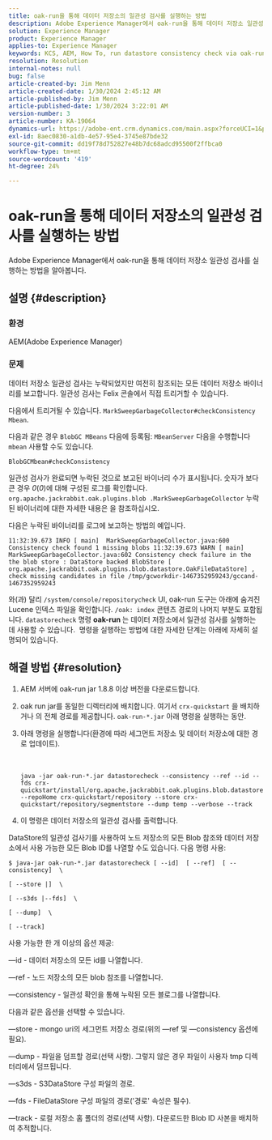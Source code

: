 ```yaml
---
title: oak-run을 통해 데이터 저장소의 일관성 검사를 실행하는 방법
description: Adobe Experience Manager에서 oak-run을 통해 데이터 저장소 일관성 검사를 실행하는 방법을 알아봅니다.
solution: Experience Manager
product: Experience Manager
applies-to: Experience Manager
keywords: KCS, AEM, How To, run datastore consistency check via oak-run, Adobe Experience Manager
resolution: Resolution
internal-notes: null
bug: false
article-created-by: Jim Menn
article-created-date: 1/30/2024 2:45:12 AM
article-published-by: Jim Menn
article-published-date: 1/30/2024 3:22:01 AM
version-number: 3
article-number: KA-19064
dynamics-url: https://adobe-ent.crm.dynamics.com/main.aspx?forceUCI=1&pagetype=entityrecord&etn=knowledgearticle&id=2c0b9c95-19bf-ee11-9079-6045bd006268
exl-id: 8aec0830-a1db-4e57-95e4-3745e87bde32
source-git-commit: dd19f78d752827e48b7dc68adcd95500f2ffbca0
workflow-type: tm+mt
source-wordcount: '419'
ht-degree: 24%

---
```


# oak-run을 통해 데이터 저장소의 일관성 검사를 실행하는 방법


Adobe Experience Manager에서 oak-run을 통해 데이터 저장소 일관성 검사를 실행하는 방법을 알아봅니다.

## 설명 {#description}


### 환경

AEM(Adobe Experience Manager)

### 문제

데이터 저장소 일관성 검사는 누락되었지만 여전히 참조되는 모든 데이터 저장소 바이너리를 보고합니다. 일관성 검사는 Felix 콘솔에서 직접 트리거할 수 있습니다.

다음에서 트리거될 수 있습니다. `MarkSweepGarbageCollector#checkConsistency Mbean`.

다음과 같은 경우 `BlobGC MBeans` 다음에 등록됨: `MBeanServer` 다음을 수행합니다 `mbean` 사용할 수도 있습니다.

`BlobGCMbean#checkConsistency`

일관성 검사가 완료되면 누락된 것으로 보고된 바이너리 수가 표시됩니다. 숫자가 보다 큰 경우 *0*(*0*)에 대해 구성된 로그를 확인합니다. `org.apache.jackrabbit.oak.plugins.blob .MarkSweepGarbageCollector` 누락된 바이너리에 대한 자세한 내용은 을 참조하십시오.

다음은 누락된 바이너리를 로그에 보고하는 방법의 예입니다.




```
11:32:39.673 INFO [ main]  MarkSweepGarbageCollector.java:600 Consistency check found 1 missing blobs 11:32:39.673 WARN [ main]  MarkSweepGarbageCollector.java:602 Consistency check failure in the the blob store : DataStore backed BlobStore [ org.apache.jackrabbit.oak.plugins.blob.datastore.OakFileDataStore] , check missing candidates in file /tmp/gcworkdir-1467352959243/gccand-1467352959243
```




와(과) 달리 `/system/console/repositorycheck` UI, oak-run 도구는 아래에 숨겨진 Lucene 인덱스 파일을 확인합니다. `/oak: index` 콘텐츠 경로의 나머지 부분도 포함됩니다. `datastorecheck` 명령 <b>oak-run </b>는 데이터 저장소에서 일관성 검사를 실행하는 데 사용할 수 있습니다.  명령을 실행하는 방법에 대한 자세한 단계는 아래에 자세히 설명되어 있습니다.


## 해결 방법 {#resolution}


1. AEM 서버에 oak-run jar 1.8.8 이상 버전을 다운로드합니다.
2. oak run jar를 동일한 디렉터리에 배치합니다. 여기서 `crx-quickstart` 을 배치하거나 의 전체 경로를 제공합니다. `oak-run-*.jar` 아래 명령을 실행하는 동안.
3. 아래 명령을 실행합니다(환경에 따라 세그먼트 저장소 및 데이터 저장소에 대한 경로 업데이트).<br><br><br>

   ```
   java -jar oak-run-*.jar datastorecheck --consistency --ref --id --fds crx-quickstart/install/org.apache.jackrabbit.oak.plugins.blob.datastore.FileDataStore.config --repoHome crx-quickstart/repository --store crx-quickstart/repository/segmentstore --dump temp --verbose --track
   ```

4. 이 명령은 데이터 저장소의 일관성 검사를 출력합니다.




DataStore의 일관성 검사기를 사용하여 노드 저장소의 모든 Blob 참조와 데이터 저장소에서 사용 가능한 모든 Blob ID를 나열할 수도 있습니다. 다음 명령 사용:

`$ java-jar oak-run-*.jar datastorecheck [ --id]  [ --ref]  [ --consistency]  \`

`[ --store |]  \`

`[ --s3ds |--fds]  \`

`[ --dump]  \`

`[ --track]`



사용 가능한 한 개 이상의 옵션 제공:

—id - 데이터 저장소의 모든 id를 나열합니다.

—ref - 노드 저장소의 모든 blob 참조를 나열합니다.

—consistency - 일관성 확인을 통해 누락된 모든 블로그를 나열합니다.



다음과 같은 옵션을 선택할 수 있습니다.

—store - mongo uri의 세그먼트 저장소 경로(위의 —ref 및 —consistency 옵션에 필요).

—dump - 파일을 덤프할 경로(선택 사항). 그렇지 않은 경우 파일이 사용자 tmp 디렉터리에서 덤프됩니다.

—s3ds - S3DataStore 구성 파일의 경로.

—fds - FileDataStore 구성 파일의 경로(&#39;경로&#39; 속성은 필수).

—track - 로컬 저장소 홈 폴더의 경로(선택 사항). 다운로드한 Blob ID 사본을 배치하여 추적합니다.
